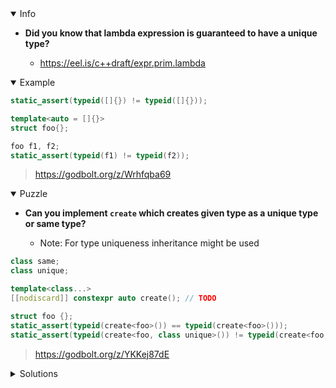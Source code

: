 <details open><summary>Info</summary><p>

* **Did you know that lambda expression is guaranteed to have a unique type?**

  * https://eel.is/c++draft/expr.prim.lambda

</p></details><details open><summary>Example</summary><p>

```cpp
static_assert(typeid([]{}) != typeid([]{}));

template<auto = []{}>
struct foo{};

foo f1, f2;
static_assert(typeid(f1) != typeid(f2));
```

> https://godbolt.org/z/Wrhfqba69

</p></details><details open><summary>Puzzle</summary><p>

* **Can you implement `create` which creates given type as a unique type or same type?**

  * Note: For type uniqueness inheritance might be used

```cpp
class same;
class unique;

template<class...>
[[nodiscard]] constexpr auto create(); // TODO

struct foo {};
static_assert(typeid(create<foo>()) == typeid(create<foo>()));
static_assert(typeid(create<foo, class unique>()) != typeid(create<foo, class unique>()));
```

> https://godbolt.org/z/YKKej87dE

</p></details><details><summary>Solutions</summary><p>

```cpp
template <typename T, auto UniqueTag>
struct wrap_unique: T {};

template<class T, typename UniqueOrSame = class same, auto UniqueTag = []{}>
[[nodiscard]] constexpr std::convertible_to<T> auto create()
{
    if constexpr (std::same_as<UniqueOrSame, class unique>) {
        return wrap_unique<T, UniqueTag>{};
    } else {
        return T{};
    }
}
```

> https://godbolt.org/z/j5xvPzd47

```cpp
template <class T, auto = []{}>
struct uniquify : T {};

template <class T, class C = same, class U = uniquify<T>>
[[nodiscard]] constexpr auto create()
  -> std::conditional_t<std::same_as<C, unique>, U, T>;
```

> https://godbolt.org/z/s6o7E4Kj6

```cpp
template <class T, auto>
struct uniquify : T {};

template <class T, class U = same, auto V = [] {}>
[[nodiscard]] constexpr auto create() {
  if constexpr (std::same_as<U, unique>) {
    return uniquify<T, V>{};
  } else {
    return T{};
  }
}
```

> https://godbolt.org/z/K8q3KdGbx

```cpp
template<class T, class U = same, auto UniqueLambda = []{}>
[[nodiscard]] constexpr auto create() {
    if constexpr (std::is_same_v<U, unique>) {
        return UniqueLambda;
    }
}
```

> https://godbolt.org/z/nTb5h5x4o

```cpp
template <class first, class second = same, auto = [] {}>
[[nodiscard]] constexpr auto create() {
  if constexpr (std::is_same_v<second, same>) {
    return first{};
  } else {
    return [] {};
  }
}
```

> https://godbolt.org/z/Msodn95Tf

```cpp
template<class Tp, auto = []{}>
class Holder : Tp {};

template<class Tp, class Option = same, class Held = Holder<Tp> >
[[nodiscard]] constexpr auto create() {
    if constexpr (std::is_same_v<Option, same>)
        return Tp{};
    else
        return Held{};
}
```

> https://godbolt.org/z/r8jcWz5ee

```cpp
template <class T, auto = []{}>
class diff : T{};

template<class T, class U = same, class V = diff<T>>
[[nodiscard]] constexpr auto create(){
    if constexpr(std::is_same_v<U, unique>){
        return V{};
    }
}
```

> https://godbolt.org/z/47Wc8r5js
